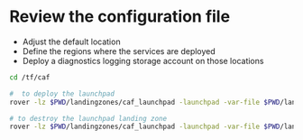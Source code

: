 
# Review the configuration file

* Adjust the default location
* Define the regions where the services are deployed
* Deploy a diagnostics logging storage account on those locations

```bash
cd /tf/caf

#  to deploy the launchpad
rover -lz $PWD/landingzones/caf_launchpad -launchpad -var-file $PWD/landingzones/caf_launchpad/examples/402-dual-region-essential/configuration.tfvars -parallelism=30 -a apply

# to destroy the launchpad landing zone
rover -lz $PWD/landingzones/caf_launchpad -launchpad -var-file $PWD/landingzones/caf_launchpad/examples/402-dual-region-essential/configuration.tfvars -parallelism=30 -a destroy
```
